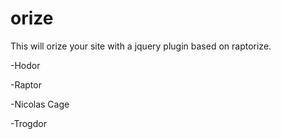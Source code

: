 # orize
This will orize your site with a jquery plugin based on raptorize.

-Hodor

-Raptor

-Nicolas Cage

-Trogdor
